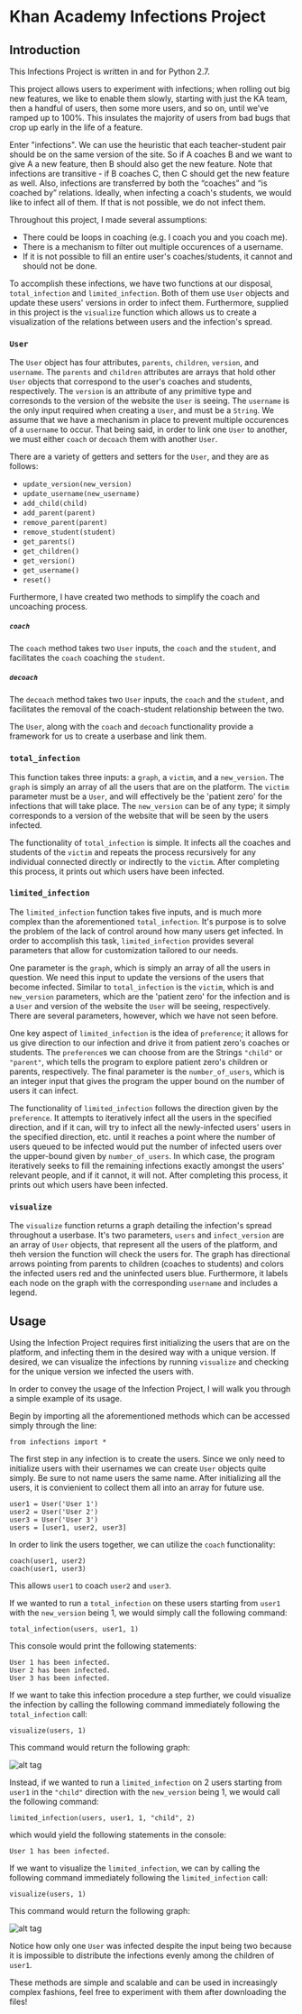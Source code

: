 # **Khan Academy Infections Project**



## **Introduction**

This Infections Project is written in and for Python 2.7.

This project allows users to experiment with infections; when rolling out big new features, we like to enable them slowly, starting with just the KA team, then a handful of users, then some more users, and so on, until we’ve ramped up to 100%. This insulates the majority of users from bad bugs that crop up early in the life of a feature.

Enter "infections". We can use the heuristic that each teacher-student pair should be on the same version of the site. So if A coaches B and we want to give A a new feature, then B should also get the new feature. Note that infections are transitive - if B coaches C, then C should get the new feature as well. Also, infections are transferred by both the “coaches” and “is coached by” relations. Ideally, when infecting a coach's students, we would like to infect all of them. If that is not possible, we do not infect them.

Throughout this project, I made several assumptions:
 - There could be loops in coaching (e.g. I coach you and you coach me).
 - There is a mechanism to filter out multiple occurences of a username.
 - If it is not possible to fill an entire user's coaches/students, it cannot and should not be done.
 

To accomplish these infections, we have two functions at our disposal, `total_infection` and `limited_infection`. Both of them use `User` objects and update these users' versions in order to infect them. Furthermore, supplied in this project is the `visualize` function which allows us to create a visualization of the relations between users and the infection's spread.


### **`User`**


The `User` object has four attributes, `parents`, `children`, `version`, and `username`. The `parents` and `children` attributes are arrays that hold other `User` objects that correspond to the user's coaches and students, respectively. The `version` is an attribute of any primitive type and corresonds to the version of the website the `User` is seeing. The `username` is the only input required when creating a `User`, and must be a `String`. We assume that we have a mechanism in place to prevent multiple occurences of a `username` to occur. That being said, in order to link one `User` to another, we must either `coach` or `decoach` them with another `User`.

There are a variety of getters and setters for the `User`, and they are as follows:
 - `update_version(new_version)`
 - `update_username(new_username)`
 - `add_child(child)`
 - `add_parent(parent)`
 - `remove_parent(parent)`
 - `remove_student(student)`
 - `get_parents()`
 - `get_children()`
 - `get_version()`
 - `get_username()`
 - `reset()`

Furthermore, I have created two methods to simplify the coach and uncoaching process.

##### **`coach`**


The `coach` method takes two `User` inputs, the `coach` and the `student`, and facilitates the `coach` coaching the `student`.

##### **`decoach`**


The `decoach` method takes two `User` inputs, the `coach` and the `student`, and facilitates the removal of the coach-student relationship between the two.


The `User`, along with the `coach` and `decoach` functionality provide a framework for us to create a userbase and link them.


### **`total_infection`**


This function takes three inputs: a `graph`, a `victim`, and a `new_version`. The `graph` is simply an array of all the users that are on the platform. The `victim` parameter must be a `User`, and will effectively be the 'patient zero' for the infections that will take place. The `new_version` can be of any type; it simply corresponds to a version of the website that will be seen by the users infected. 

The functionality of `total_infection` is simple. It infects all the coaches and students of the `victim` and repeats the process recursively for any individual connected directly or indirectly to the `victim`. After completing this process, it prints out which users have been infected.


### **`limited_infection`**


The `limited_infection` function takes five inputs, and is much more complex than the aforementioned `total_infection`. It's purpose is to solve the problem of the lack of control around how many users get infected. In order to accomplish this task, `limited_infection` provides several parameters that allow for customization tailored to our needs.

One parameter is the `graph`, which is simply an array of all the users in question. We need this input to update the versions of the users that become infected. Similar to `total_infection` is the `victim`, which is and `new_version` parameters, which are the 'patient zero' for the infection and is a `User` and version of the website the `User` will be seeing, respectively. There are several parameters, however, which we have not seen before.

One key aspect of `limited_infection` is the idea of `preference`; it allows for us give direction to our infection and drive it from patient zero's coaches or students. The `preference`s we can choose from are the Strings `"child"` or `"parent"`, which tells the program to explore patient zero's children or parents, respectively. The final parameter is the `number_of_users`, which is an integer input that gives the program the upper bound on the number of users it can infect.

The functionality of `limited_infection` follows the direction given by the `preference`. It attempts to iteratively infect all the users in the specified direction, and if it can, will try to infect all the newly-infected users' users in the specified direction, etc. until it reaches a point where the number of users queued to be infected would put the number of infected users over the upper-bound given by `number_of_users`. In which case, the program iteratively seeks to fill the remaining infections exactly amongst the users' relevant people, and if it cannot, it will not. After completing this process, it prints out which users have been infected.


### **`visualize`**


The `visualize` function returns a graph detailing the infection's spread throughout a userbase. It's two parameters, `users` and `infect_version` are an array of `User` objects, that represent all the users of the platform, and theh version the function will check the users for. The graph has directional arrows pointing from parents to children (coaches to students) and colors the infected users red and the uninfected users blue. Furthermore, it labels each node on the graph with the corresponding `username` and includes a legend.


## Usage


Using the Infection Project requires first initializing the users that are on the platform, and infecting them in the desired way with a unique version. If desired, we can visualize the infections by running `visualize` and checking for the unique version we infected the users with.

In order to convey the usage of the Infection Project, I will walk you through a simple example of its usage.

Begin by importing all the aforementioned methods which can be accessed simply through the line:

`from infections import *`

The first step in any infection is to create the users. Since we only need to initialize users with their usernames we can create `User` objects quite simply. Be sure to not name users the same name. After initializing all the users, it is convienient to collect them all into an array for future use.

```
user1 = User('User 1')
user2 = User('User 2')
user3 = User('User 3')
users = [user1, user2, user3]
```

In order to link the users together, we can utilize the `coach` functionality:

```
coach(user1, user2)
coach(user1, user3)
```

This allows `user1` to coach `user2` and `user3`. 

If we wanted to run a `total_infection` on these users starting from `user1` with the `new_version` being 1, we would simply call the following command:

`total_infection(users, user1, 1)`

This console would print the following statements:

```
User 1 has been infected.
User 2 has been infected.
User 3 has been infected.
```

If we want to take this infection procedure a step further, we could visualize the infection by calling the following command immediately following the `total_infection` call:

`visualize(users, 1)`

This command would return the following graph:

![alt tag](https://github.com/cjolson1/Khan-Academy-Infections/blob/master/total_infection_visualization.png)

Instead, if we wanted to run a `limited_infection` on 2 users starting from `user1` in the `"child"` direction with the `new_version` being 1, we would call the following command:

`limited_infection(users, user1, 1, "child", 2)`

which would yield the following statements in the console:

```
User 1 has been infected.
```

If we want to visualize the `limited_infection`, we can by calling the following command immediately following the `limited_infection` call:

`visualize(users, 1)`

This command would return the following graph:

![alt tag](https://github.com/cjolson1/Khan-Academy-Infections/blob/master/limited_infection_visualization.png)

Notice how only one `User` was infected despite the input being two because it is impossible to distribute the infections evenly among the children of `user1`.

These methods are simple and scalable and can be used in increasingly complex fashions, feel free to experiment with them after downloading the files!

